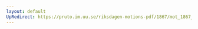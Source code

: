 ```yaml
---
layout: default
UpRedirect: https://pruto.im.uu.se/riksdagen-motions-pdf/1867/mot_1867__ak__107/mot_1867__ak__107-001.pdf
---
```


